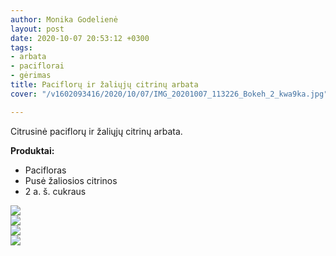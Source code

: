 ```yaml
---
author: Monika Godelienė
layout: post
date: 2020-10-07 20:53:12 +0300
tags:
- arbata
- paciflorai
- gėrimas
title: Paciflorų ir žaliųjų citrinų arbata
cover: "/v1602093416/2020/10/07/IMG_20201007_113226_Bokeh_2_kwa9ka.jpg"

---
```

Citrusinė paciflorų ir žaliųjų citrinų arbata.

**Produktai:**

* Pacifloras
* Pusė žaliosios citrinos
* 2 a. š. cukraus

![](https://res.cloudinary.com/monikagod/image/upload/v1602093171/2020/10/07/IMG_20201007_101122_Bokeh_3_tkqbmy.jpg)  
![](https://res.cloudinary.com/monikagod/image/upload/v1602093171/2020/10/07/IMG_20201007_101357_Bokeh_2_oamfr1.jpg)  
![](https://res.cloudinary.com/monikagod/image/upload/v1602093171/2020/10/07/IMG_20201007_101543_Bokeh_2_l0etgo.jpg)  
![](https://res.cloudinary.com/monikagod/image/upload/v1602093416/2020/10/07/IMG_20201007_113226_Bokeh_2_kwa9ka.jpg)
